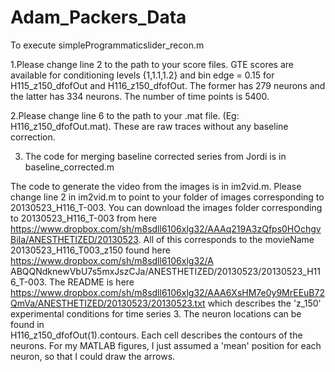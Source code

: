 Adam_Packers_Data
=================

To execute simpleProgrammaticslider_recon.m

1.Please change line 2 to the path to your score files. GTE scores are available for conditioning levels {1,1.1,1.2} and bin edge = 0.15 for 
H115_z150_dfofOut and H116_z150_dfofOut. The former has 279 neurons and the latter has 334 neurons.
The number of time points is 5400.

2.Please change line 6 to the path to your .mat file. (Eg: H116_z150_dfofOut.mat). These are raw traces 
without any baseline correction.

3. The code for merging baseline corrected series from Jordi is in baseline_corrected.m

The code to generate the video from the images is in im2vid.m. Please change line 2 in im2vid.m to point to your folder of 
images corresponding to 20130523_H116_T-003. You can download the images folder corresponding to
20130523_H116_T-003 from here https://www.dropbox.com/sh/m8sdll6106xlg32/AAAq219A3zQfps0HOchgvBiIa/ANESTHETIZED/20130523.
All of this corresponds to the movieName 20130523_H116_T003_z150 found here https://www.dropbox.com/sh/m8sdll6106xlg32/A
ABQQNdknewVbU7s5mxJszCJa/ANESTHETIZED/20130523/20130523_H116_T-003.
The README is here https://www.dropbox.com/sh/m8sdll6106xlg32/AAA6XsHM7e0y9MrEEuB72QmVa/ANESTHETIZED/20130523/20130523.txt
which describes the 'z_150' experimental conditions for time series 3. The neuron locations can be found in  
H116_z150_dfofOut(1).contours. Each cell describes the contours of the neurons. For my MATLAB figures, I just 
assumed a 'mean' position for each neuron, so that I could draw the arrows.

